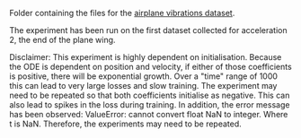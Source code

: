 Folder containing the files for the [airplane vibrations dataset](http://www.nonlinearbenchmark.org/FILES/BENCHMARKS/F16/F16Benchmark.pdf). 

The experiment has been run on the first dataset collected for acceleration 2, the end of the plane wing.

Disclaimer: This experiment is highly dependent on initialisation. Because the ODE is dependent on 
position and velocity, if either of those coefficients is positive, there will be exponential 
growth. Over a "time" range of 1000 this can lead to very large losses and slow training. The
experiment may need to be repeated so that both coefficients initialise as negative. This can
also lead to spikes in the loss during training. In addition, the error message has been observed: 
ValueError: cannot convert float NaN to integer. Where t is NaN. Therefore, the experiments may
need to be repeated.